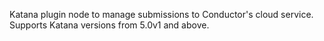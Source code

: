 Katana plugin node to manage submissions to Conductor's cloud service. Supports Katana versions from 5.0v1 and above.
